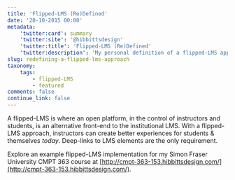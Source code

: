 ```yaml
---
title: 'Flipped-LMS (Re)Defined'
date: '20-10-2015 00:00'
metadata:
    'twitter:card': summary
    'twitter:site': '@hibbittsdesign'
    'twitter:title': 'Flipped-LMS (Re)Defined'
    'twitter:description': 'My personal definition of a flipped-LMS approach.'
slug: redefining-a-flipped-lms-approach
taxonomy:
    tags:
        - flipped-LMS
        - featured
comments: false
continue_link: false
---
```


A flipped-LMS is where an open platform, in the control of instructors and students, is an alternative front-end to the institutional LMS. With a flipped-LMS approach, instructors can create better experiences for students & themselves _today_. Deep-links to LMS elements are the only requirement.

Explore an example flipped-LMS implementation for my Simon Fraser University CMPT 363 course at [http://cmpt-363-153.hibbittsdesign.com/](http://cmpt-363-153.hibbittsdesign.com/).
